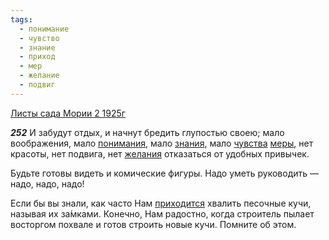 ```yaml
---
tags:
  - понимание
  - чувство
  - знание
  - приход
  - мер
  - желание
  - подвиг
---
```


[Листы сада Мории 2 1925г](https://127.0.0.1:4002/agni/1925)

___252___
И забудут отдых, и начнут бредить глупостью своею; мало воображения, мало [понимания](../../../tags/#понимание), мало [знания](../../../tags/#знание), мало [чувства](../../../tags/#чувство) [меры](../../../tags/#мер), нет красоты, нет подвига, нет [желания](../../../tags/#желание) отказаться от удобных привычек.   

Будьте готовы видеть и комические фигуры. Надо уметь руководить — надо, надо, надо!   

Если бы вы знали, как часто Нам [приходится](../../../tags/#приход) хвалить песочные кучи, называя их за́мками. Конечно, Нам радостно, когда строитель пылает восторгом похвале и готов строить новые кучи. Помните об этом.   

